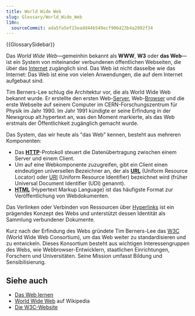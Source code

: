 ```yaml
---
title: World Wide Web
slug: Glossary/World_Wide_Web
l10n:
  sourceCommit: ada5fa5ef15eadd44b549ecf906423b4a2092f34
---
```


{{GlossarySidebar}}

Das _World Wide Web_—gemeinhin bekannt als **WWW**, **W3** oder **das Web**—ist ein System von miteinander verbundenen öffentlichen Webseiten, die über das [Internet](/de/docs/Glossary/Internet) zugänglich sind. Das Web ist nicht dasselbe wie das Internet: Das Web ist eine von vielen Anwendungen, die auf dem Internet aufgebaut sind.

Tim Berners-Lee schlug die Architektur vor, die als World Wide Web bekannt wurde. Er erstellte den ersten Web-[Server](/de/docs/Glossary/Server), Web-[Browser](/de/docs/Glossary/Browser) und die erste Webseite auf seinem Computer im CERN-Forschungszentrum für Physik im Jahr 1990. Im Jahr 1991 kündigte er seine Erfindung in der Newsgroup alt.hypertext an, was den Moment markierte, als das Web erstmals der Öffentlichkeit zugänglich gemacht wurde.

Das System, das wir heute als "das Web" kennen, besteht aus mehreren Komponenten:

- Das **[HTTP](/de/docs/Glossary/HTTP)**-Protokoll steuert die Datenübertragung zwischen einem Server und einem Client.
- Um auf eine Webkomponente zuzugreifen, gibt ein Client einen eindeutigen universellen Bezeichner an, der als **[URL](/de/docs/Glossary/URL)** (Uniform Resource Locator) oder [URI](/de/docs/Glossary/URI) (Uniform Resource Identifier) bezeichnet wird (früher Universal Document Identifier (UDI) genannt).
- **[HTML](/de/docs/Glossary/HTML)** (Hypertext Markup Language) ist das häufigste Format zur Veröffentlichung von Webdokumenten.

Das Verlinken oder Verbinden von Ressourcen über [Hyperlinks](/de/docs/Glossary/Hyperlink) ist ein prägendes Konzept des Webs und unterstützt dessen Identität als Sammlung verbundener Dokumente.

Kurz nach der Erfindung des Webs gründete Tim Berners-Lee das [W3C](/de/docs/Glossary/W3C) (World Wide Web Consortium), um das Web weiter zu standardisieren und zu entwickeln. Dieses Konsortium besteht aus wichtigen Interessengruppen des Webs, wie Webbrowser-Entwicklern, staatlichen Einrichtungen, Forschern und Universitäten. Seine Mission umfasst Bildung und Sensibilisierung.

## Siehe auch

- [Das Web lernen](/de/docs/Learn)
- [World Wide Web](https://de.wikipedia.org/wiki/World_Wide_Web) auf Wikipedia
- [Die W3C-Website](https://www.w3.org/)
